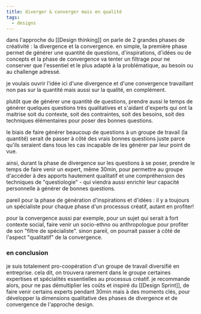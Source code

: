 ```yaml
---
title: diverger & converger mais en qualité
tags:
  - designs
---
```


dans l'approche du [[Design thinking]] on parle de 2 grandes phases de créativité : la divergence et la convergence.
en simple, la première phase permet de générer une quantité de questions, d'inspirations, d'idées ou de concepts et la phase de convergence va tenter un filtrage pour ne conserver que l'essentiel et le plus adapté à la problématique, au besoin ou au challenge adressé.

je voulais ouvrir l'idée ici d'une divergence et d'une convergence travaillant non pas sur la quantité mais aussi sur la qualité, en complément.

plutôt que de générer une quantité de questions, prendre aussi le temps de générer quelques questions très qualitatives et s'aidant d'experts qui ont la maitrise soit du contexte, soit des contraintes, soit des besoins, soit des techniques élémentaires pour poser des bonnes questions.

le biais de faire générer beaucoup de questions à un groupe de travail (la quantité) serait de passer à côté des vrais bonnes questions juste parce qu'ils seraient dans tous les cas incapable de les générer par leur point de vue.

ainsi, durant la phase de divergence sur les questions à se poser, prendre le temps de faire venir un expert, même 30min, pour permettre au groupe d'accéder à des apports hautement qualitatif et une compréhension des techniques de "questiologie" - qui viendra aussi enrichir leur capacité personnelle à générer de bonnes questions.

pareil pour la phase de génération d'inspirations et d'idées : il y a toujours un spécialiste pour chaque phase d'un processus créatif, autant en profiter!

pour la convergence aussi par exemple, pour un sujet qui serait à fort contexte social, faire venir un socio-ethno ou anthropologue pour profiter de son "filtre de spécialiste". sinon pareil, on pourrait passer à côté de l'aspect "qualitatif" de la convergence.

### en conclusion
je suis totalement pro-coopération d'un groupe de travail diversifié en entreprise. cela dit, on trouvera rarement dans le groupe certaines expertises et spécialités essentielles au processus créatif.
je recommande alors, pour ne pas démultiplier les coûts et inspiré du [[Design Sprint]], de faire venir certains experts pendant 30min mais à des moments clés, pour développer la dimensions qualitative des phases de divergence et de convergence de l'approche design.